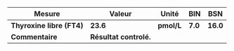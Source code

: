 |          Mesure         |        Valeur        |   Unité  |  BIN  |   BSN  |
|-------------------------|----------------------|----------|-------|--------|
|**Thyroxine libre (FT4)**|       **23.6**       |**pmol/L**|**7.0**|**16.0**|
|     **Commentaire**     |**Résultat controlé.**|          |       |        |